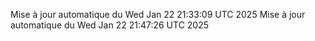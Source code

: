 Mise à jour automatique du Wed Jan 22 21:33:09 UTC 2025
Mise à jour automatique du Wed Jan 22 21:47:26 UTC 2025
